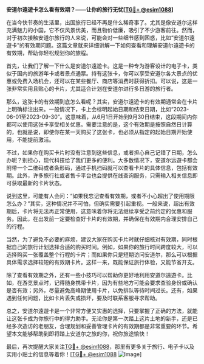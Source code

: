 **安道尔遠遊卡怎么看有效期？——让你的旅行无忧[[TG💪+ @esim1088](https://t.me/s/esim1088)]**

在当今快节奏的生活里，出国旅行已经不再是什么稀奇事了。尤其是像安道尔这样充满魅力的小国，它不仅风景优美，而且物价低廉，吸引了不少游客前往。然而，对于初次接触安道尔旅行的人来说，可能会对一些细节感到困惑，比如“安道尔遠遊卡”的有效期问题。这篇文章就来详细讲解一下如何查看和理解安道尔遠遊卡的有效期，帮助你轻松规划你的旅程。

首先，让我们了解一下什么是安道尔遠遊卡。这是一种专为游客设计的电子卡，类似于国内的旅游年卡或者景点通票。持有这张卡，你可以享受安道尔各大景点的优惠或免费入场机会，还可以在某些餐厅、商店等消费时获得折扣。可以说，这是一张非常实用且贴心的卡片，尤其适合计划在安道尔进行多日游的旅行者。

那么，这张卡的有效期到底怎么看呢？其实，安道尔遠遊卡的有效期通常会在卡片上明确标注出来。一般情况下，卡上会标明起始日期和结束日期，比如“2023-06-01至2023-09-30”。这意味着，从6月1日开始到9月30日结束，这段期间内你都可以使用这张卡享受相关优惠。需要注意的是，这个有效期是按照自然日计算的，也就是说，即使你在某一天购买了这张卡，也必须从指定的起始日期开始使用，不能提前激活。

不过，如果你在购买卡片时没有注意到这些信息，或者担心自己记错了日期，怎么办呢？别担心，现代科技给了我们更多的便利。大多数情况下，安道尔远遊卡都会附带一个二维码或者条形码，通过手机扫码就可以查看卡片的具体信息，包括有效期。此外，许多旅行社或者售卡平台也会提供在线查询服务，只需输入相关信息即可获取最新的卡片状态。

说到这里，可能有人会问：“如果我忘记查看有效期，或者不小心超出了使用期限怎么办？”其实，这种情况并不可怕，但确实需要引起重视。一般来说，超出有效期后，卡片将无法再正常使用，这意味着你将无法继续享受之前约定的优惠和服务。因此，在出发前一定要检查好卡片的有效期，并确保在有效期内合理安排自己的行程。

当然，为了避免不必要的麻烦，建议大家在购买卡片时就仔细核对有效期，同时根据自己的旅行计划选择合适的购买时间。例如，如果你的旅行时间跨度较大，可以选择购买一张覆盖整个行程的卡片；而如果你只是短期访问安道尔，那么可以根据具体需求选择较短的有效期卡片。这样一来，既能保证旅行体验，又能节省开支。

除了查看有效期之外，还有一些小技巧可以帮助你更好地利用安道尔遠遊卡。比如，在游览景点时，记得随身携带卡片，因为有些地方可能会要求查验身份或确认是否有效；另外，尽量避免高峰期使用卡片，以免排队等待时间过长。还有，如果遇到任何问题，比如卡片丢失或损坏，要及时联系客服寻求帮助。

总之，安道尔遠遊卡是一个非常方便又实惠的选择，只要掌握了正确的方法，就能让这张卡成为你旅行中的得力助手。无论你是第一次踏上这片土地的新手，还是已经多次造访的老朋友，合理规划和妥善管理卡片的有效期都是非常重要的环节。希望本文能够帮助到即将踏上安道尔之旅的你，祝你旅途愉快！

最后，再次提醒大家关注[TG💪+ @esim1088](https://t.me/s/esim1088)，那里有更多关于旅行、电子卡以及实用小贴士的信息等着你！[[TG💪+ @esim1088](https://t.me/s/esim1088) ![Image](https://i.postimg.cc/4NQfJmqS/Snipaste-2025-05-13-00-14-12.png)]